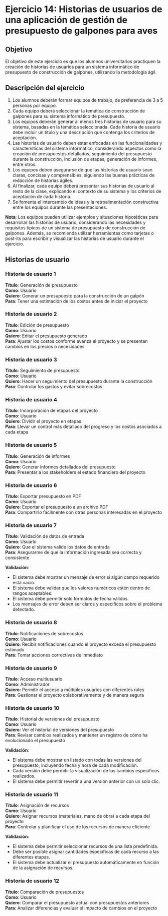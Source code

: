 # Ejercicio 14: Historias de usuarios de una aplicación de gestión de presupuesto de galpones para aves

## Objetivo
El objetivo de este ejercicio es que los alumnos universitarios practiquen la creación de historias de usuarios para un sistema informático de presupuesto de construcción de galpones, utilizando la metodología ágil.

## Descripción del ejercicio
1. Los alumnos deberán formar equipos de trabajo, de preferencia de 3 a 5 personas por equipo.
2. Cada equipo deberá seleccionar la temática de construcción de galpones para su sistema informático de presupuesto.
3. Los equipos deberán generar al menos tres historias de usuario para su sistema, basadas en la temática seleccionada. Cada historia de usuario debe incluir un título y una descripción que contenga los criterios de aceptación.
4. Las historias de usuario deben estar enfocadas en las funcionalidades y características del sistema informático, considerando aspectos como la creación de presupuestos detallados, seguimiento del presupuesto durante la construcción, inclusión de etapas, generación de informes, entre otros.
5. Los equipos deben asegurarse de que las historias de usuario sean claras, concisas y comprensibles, siguiendo las buenas prácticas de redacción de historias ágiles.
6. Al finalizar, cada equipo deberá presentar sus historias de usuario al resto de la clase, explicando el contexto de su sistema y los criterios de aceptación de cada historia.
7. Se fomenta el intercambio de ideas y la retroalimentación constructiva entre los equipos durante las presentaciones.

**Nota**: Los equipos pueden utilizar ejemplos y situaciones hipotéticas para desarrollar las historias de usuario, considerando las necesidades y requisitos típicos de un sistema de presupuesto de construcción de galpones. Además, se recomienda utilizar herramientas como tarjetas o post-its para escribir y visualizar las historias de usuario durante el ejercicio.

## Historias de usuario

### Historia de usuario 1
**Título**: Generación de presupuesto  
**Como**: Usuario  
**Quiero**: Generar un presupuesto para la construcción de un galpón  
**Para**: Tener una estimación de los costos antes de iniciar el proyecto  

### Historia de usuario 2
**Título**: Edición de presupuesto  
**Como**: Usuario  
**Quiero**: Editar el presupuesto generado  
**Para**: Ajustar los costos conforme avanza el proyecto y se presentan cambios en los precios o necesidades  

### Historia de usuario 3
**Título**: Seguimiento de presupuesto  
**Como**: Usuario  
**Quiero**: Hacer un seguimiento del presupuesto durante la construcción  
**Para**: Controlar los gastos y evitar sobrecostos  

### Historia de usuario 4
**Título**: Incorporación de etapas del proyecto  
**Como**: Usuario  
**Quiero**: Dividir el proyecto en etapas  
**Para**: Llevar un control más detallado del progreso y los costos asociados a cada etapa  

### Historia de usuario 5
**Título**: Generación de informes  
**Como**: Usuario  
**Quiero**: Generar informes detallados del presupuesto  
**Para**: Presentar a los stakeholders el estado financiero del proyecto  

### Historia de usuario 6
**Título**: Exportar presupuesto en PDF  
**Como**: Usuario  
**Quiero**: Exportar el presupuesto a un archivo PDF  
**Para**: Compartirlo fácilmente con otras personas interesadas en el proyecto  

### Historia de usuario 7
**Título**: Validación de datos de entrada  
**Como**: Usuario  
**Quiero**: Que el sistema valide los datos de entrada  
**Para**: Asegurarme de que la información ingresada sea correcta y consistente  

**Validación**:  
- El sistema debe mostrar un mensaje de error si algún campo requerido está vacío.
- El sistema debe validar que los valores numéricos estén dentro de rangos aceptables.
- El sistema debe permitir solo formatos de fecha válidos.
- Los mensajes de error deben ser claros y específicos sobre el problema detectado.

### Historia de usuario 8
**Título**: Notificaciones de sobrecostos  
**Como**: Usuario  
**Quiero**: Recibir notificaciones cuando el proyecto exceda el presupuesto estimado  
**Para**: Tomar acciones correctivas de inmediato  

### Historia de usuario 9
**Título**: Acceso multiusuario  
**Como**: Administrador  
**Quiero**: Permitir el acceso a múltiples usuarios con diferentes roles  
**Para**: Gestionar el proyecto colaborativamente y de manera segura  

### Historia de usuario 10
**Título**: Historial de versiones del presupuesto  
**Como**: Usuario  
**Quiero**: Ver el historial de versiones del presupuesto  
**Para**: Revisar cambios realizados y mantener un registro de cómo ha evolucionado el presupuesto  

**Validación**:  
- El sistema debe mostrar un listado con todas las versiones del presupuesto, incluyendo fecha y hora de cada modificación.
- Cada versión debe permitir la visualización de los cambios específicos realizados.
- El sistema debe permitir revertir a una versión anterior con un solo clic.

### Historia de usuario 11
**Título**: Asignación de recursos  
**Como**: Usuario  
**Quiero**: Asignar recursos (materiales, mano de obra) a cada etapa del proyecto  
**Para**: Controlar y planificar el uso de los recursos de manera eficiente  

**Validación**:  
- El sistema debe permitir seleccionar recursos de una lista predefinida.
- Debe ser posible asignar cantidades específicas de cada recurso a las diferentes etapas.
- El sistema debe actualizar el presupuesto automáticamente en función de la asignación de recursos.

### Historia de usuario 12
**Título**: Comparación de presupuestos  
**Como**: Usuario  
**Quiero**: Comparar el presupuesto actual con presupuestos anteriores  
**Para**: Analizar diferencias y evaluar el impacto de cambios en el proyecto  

